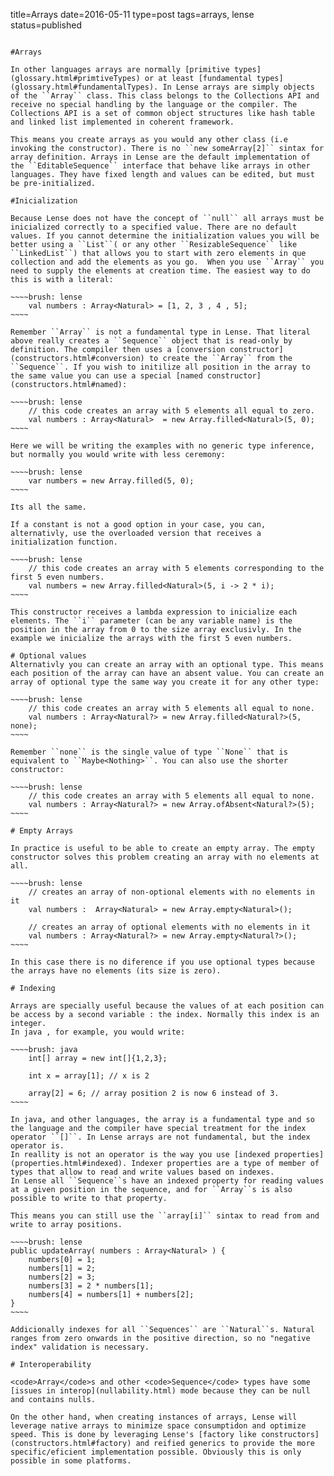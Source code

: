 title=Arrays
date=2016-05-11
type=post
tags=arrays, lense
status=published
~~~~~~

#Arrays

In other languages arrays are normally [primitive types](glossary.html#primtiveTypes) or at least [fundamental types](glossary.html#fundamentalTypes). In Lense arrays are simply objects of the ``Array`` class. This class belongs to the Collections API and receive no special handling by the language or the compiler. The Collections API is a set of common object structures like hash table and linked list implemented in coherent framework.

This means you create arrays as you would any other class (i.e invoking the constructor). There is no ``new someArray[2]`` sintax for array definition. Arrays in Lense are the default implementation of the ``EditableSequence`` interface that behave like arrays in other languages. They have fixed length and values can be edited, but must be pre-initialized. 

#Inicialization

Because Lense does not have the concept of ``null`` all arrays must be inicialized correctly to a specified value. There are no default values. If you cannot determine the initialization values you will be better using a ``List``( or any other ``ResizableSequence`` like ``LinkedList``) that allows you to start with zero elements in que collection and add the elements as you go.  When you use ``Array`` you need to supply the elements at creation time. The easiest way to do this is with a literal:

~~~~brush: lense
    val numbers : Array<Natural> = [1, 2, 3 , 4 , 5];
~~~~

Remember ``Array`` is not a fundamental type in Lense. That literal above really creates a ``Sequence`` object that is read-only by definition. The compiler then uses a [conversion constructor](constructors.html#conversion) to create the ``Array`` from the ``Sequence``. If you wish to initilize all position in the array to the same value you can use a special [named constructor](constructors.html#named):

~~~~brush: lense
    // this code creates an array with 5 elements all equal to zero.
    val numbers : Array<Natural>  = new Array.filled<Natural>(5, 0);
~~~~

Here we will be writing the examples with no generic type inference, but normally you would write with less ceremony:

~~~~brush: lense
    var numbers = new Array.filled(5, 0);
~~~~

Its all the same.

If a constant is not a good option in your case, you can, alternativly, use the overloaded version that receives a initialization function.

~~~~brush: lense
    // this code creates an array with 5 elements corresponding to the first 5 even numbers.
    val numbers = new Array.filled<Natural>(5, i -> 2 * i);
~~~~

This constructor receives a lambda expression to inicialize each elements. The ``i`` parameter (can be any variable name) is the position in the array from 0 to the size array exclusivly. In the example we inicialize the arrays with the first 5 even numbers.

# Optional values
Alternativly you can create an array with an optional type. This means each position of the array can have an absent value. You can create an array of optional type the same way you create it for any other type:

~~~~brush: lense
    // this code creates an array with 5 elements all equal to none.
    val numbers : Array<Natural?> = new Array.filled<Natural?>(5, none);
~~~~

Remember ``none`` is the single value of type ``None`` that is equivalent to ``Maybe<Nothing>``. You can also use the shorter constructor:

~~~~brush: lense
    // this code creates an array with 5 elements all equal to none.
    val numbers : Array<Natural?> = new Array.ofAbsent<Natural?>(5);
~~~~

# Empty Arrays

In practice is useful to be able to create an empty array. The empty constructor solves this problem creating an array with no elements at all. 

~~~~brush: lense
    // creates an array of non-optional elements with no elements in it
    val numbers :  Array<Natural> = new Array.empty<Natural>(); 

    // creates an array of optional elements with no elements in it
    val numbers : Array<Natural?> = new Array.empty<Natural?>(); 
~~~~

In this case there is no diference if you use optional types because the arrays have no elements (its size is zero).

# Indexing

Arrays are specially useful because the values of at each position can be access by a second variable : the index. Normally this index is an integer.
In java , for example, you would write:

~~~~brush: java
    int[] array = new int[]{1,2,3};
	
	int x = array[1]; // x is 2
	
	array[2] = 6; // array position 2 is now 6 instead of 3.
~~~~

In java, and other languages, the array is a fundamental type and so the language and the compiler have special treatment for the index operator ``[]``. In Lense arrays are not fundamental, but the index operator is.
In reallity is not an operator is the way you use [indexed properties](properties.html#indexed). Indexer properties are a type of member of types that allow to read and write values based on indexes. 
In Lense all ``Sequence``s have an indexed property for reading values at a given position in the sequence, and for ``Array``s is also possible to write to that property. 

This means you can still use the ``array[i]`` sintax to read from and write to array positions.

~~~~brush: lense
public updateArray( numbers : Array<Natural> ) {
    numbers[0] = 1;
    numbers[1] = 2;
    numbers[2] = 3;
    numbers[3] = 2 * numbers[1];
    numbers[4] = numbers[1] + numbers[2];
}
~~~~

Addicionally indexes for all ``Sequences`` are ``Natural``s. Natural ranges from zero onwards in the positive direction, so no "negative index" validation is necessary.

# Interoperability

<code>Array</code>s and other <code>Sequence</code> types have some [issues in interop](nullability.html) mode because they can be null and contains nulls. 

On the other hand, when creating instances of arrays, Lense will leverage native arrays to minimize space consumptidon and optimize speed. This is done by leveraging Lense's [factory like constructors](constructors.html#factory) and reified generics to provide the more specific/eficient implementation possible. Obviously this is only possible in some platforms.

